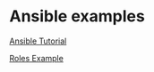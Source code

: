 # Ansible examples


[Ansible Tutorial](https://linuxhint.com/ansible-tutorial-beginners/)


[Roles Example](https://linuxhint.com/ansible-roles-tutorial/)

